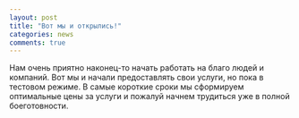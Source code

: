 ```yaml
---
layout: post
title: "Вот мы и открылись!"
categories: news
comments: true
---
```

Нам очень приятно наконец-то начать работать на благо людей и компаний. Вот мы и начали предоставлять свои услуги, но пока в тестовом режиме. В самые короткие сроки мы сформируем
оптимальные цены за услуги и пожалуй начнем трудиться уже в полной боеготовности.

